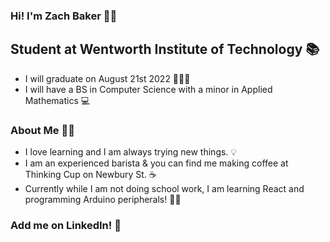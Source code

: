 ### Hi! I'm Zach Baker 👋🏻

## Student at Wentworth Institute of Technology  📚
- I will graduate on August 21st 2022 👨🏻‍🎓
- I will have a BS in Computer Science with a minor in Applied Mathematics 💻 

### About Me 🙋‍♂️
- I love learning and I am always trying new things. 💡
- I am an experienced barista & you can find me making coffee at Thinking Cup on Newbury St. ☕
- Currently while I am not doing school work, I am learning React and programming Arduino peripherals! 👨‍💻

### Add me on LinkedIn! 🤝
[linkedin]: https://www.linkedin.com/in/zachary---baker/
